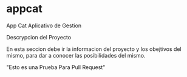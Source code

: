 # appcat

App Cat Aplicativo de Gestion


Descrypcion del Proyecto

En esta seccion debe ir la informacion del proyecto y los obejtivos del mismo, para dar a conocer las posibilidades del mismo.

"Esto es una Prueba Para Pull Request"
